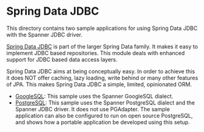 # Spring Data JDBC

This directory contains two sample applications for using Spring Data JDBC
with the Spanner JDBC driver.

[Spring Data JDBC](https://spring.io/projects/spring-data-jdbc) is part of the larger Spring Data
family. It makes it easy to implement JDBC based repositories.
This module deals with enhanced support for JDBC based data access layers.

Spring Data JDBC aims at being conceptually easy. In order to achieve this it does NOT offer caching,
lazy loading, write behind or many other features of JPA. This makes Spring Data JDBC a simple,
limited, opinionated ORM.

- [GoogleSQL](googlesql): This sample uses the Spanner GoogleSQL dialect.
- [PostgreSQL](postgresql): This sample uses the Spanner PostgreSQL dialect and the Spanner JDBC
  driver. It does not use PGAdapter. The sample application can also be configured to run on open
  source PostgreSQL, and shows how a portable application be developed using this setup.
